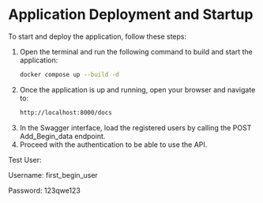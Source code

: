 # Application Deployment and Startup

To start and deploy the application, follow these steps:

1. Open the terminal and run the following command to build and start the application:
   ```bash
   docker compose up --build -d

2. Once the application is up and running, open your browser and navigate to:
   ```bash
   http://localhost:8000/docs

3. In the Swagger interface, load the registered users by calling the POST Add_Begin_data endpoint.
4. Proceed with the authentication to be able to use the API.
<p>Test User:</p>
<p>Username: first_begin_user</p>
<p>Password: 123qwe123</p>
